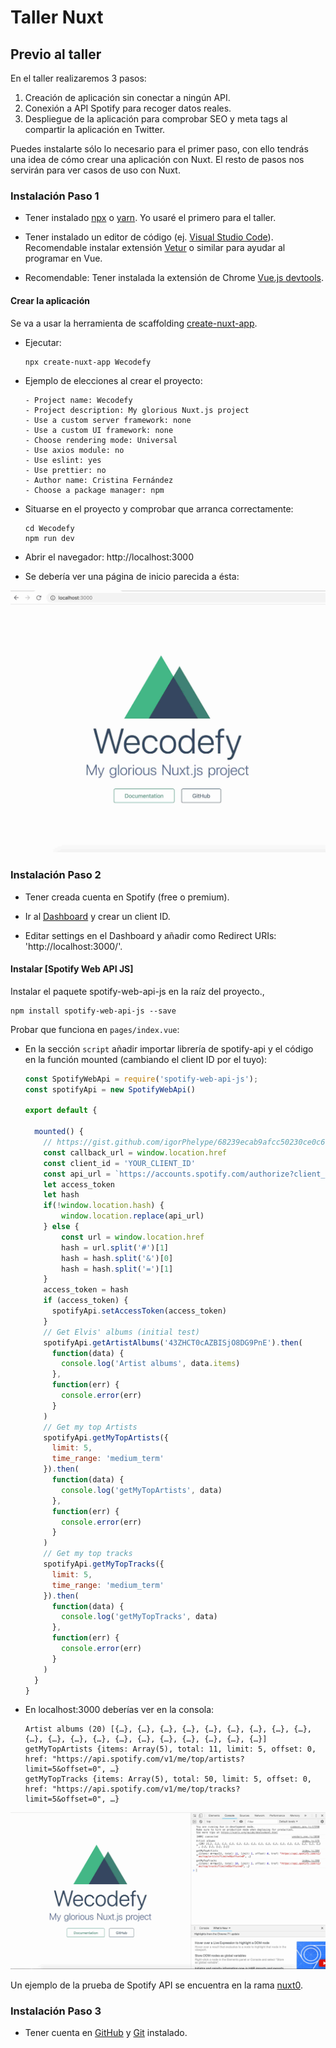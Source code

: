 # Taller Nuxt

## Previo al taller

En el taller realizaremos 3 pasos:

1. Creación de aplicación sin conectar a ningún API.
2. Conexión a API Spotify para recoger datos reales.
3. Despliegue de la aplicación para comprobar SEO y meta tags al compartir la aplicación en Twitter.

Puedes instalarte sólo lo necesario para el primer paso, con ello tendrás una idea de cómo crear una aplicación con Nuxt. El resto de pasos nos servirán para ver casos de uso con Nuxt.

### Instalación Paso 1

- Tener instalado [npx](https://www.npmjs.com/package/npx) o [yarn](https://yarnpkg.com/en/). Yo usaré el primero para el taller.

- Tener instalado un editor de código (ej. [Visual Studio Code](https://code.visualstudio.com/)). Recomendable instalar extensión [Vetur](https://github.com/vuejs/vetur) o similar para ayudar al programar en Vue.

- Recomendable: Tener instalada la extensión de Chrome [Vue.js devtools](https://chrome.google.com/webstore/detail/vuejs-devtools/nhdogjmejiglipccpnnnanhbledajbpd?hl=en).

#### Crear la aplicación

Se va a usar la herramienta de scaffolding [create-nuxt-app](https://nuxtjs.org/guide/installation/#using-code-create-nuxt-app-code-).

- Ejecutar:

  ```
  npx create-nuxt-app Wecodefy
  ```

- Ejemplo de elecciones al crear el proyecto:
    ```
    - Project name: Wecodefy
    - Project description: My glorious Nuxt.js project
    - Use a custom server framework: none
    - Use a custom UI framework: none
    - Choose rendering mode: Universal
    - Use axios module: no
    - Use eslint: yes
    - Use prettier: no
    - Author name: Cristina Fernández
    - Choose a package manager: npm
    ```

- Situarse en el proyecto y comprobar que arranca correctamente:

    ```
    cd Wecodefy
    npm run dev
    ```

- Abrir el navegador: http://localhost:3000

- Se debería ver una página de inicio parecida a ésta:

![Imagen página inicio con título y logo](md-images/home-page.jpg?raw=true)

### Instalación Paso 2

- Tener creada cuenta en Spotify (free o premium).

- Ir al [Dashboard](https://developer.spotify.com/dashboard/) y crear un client ID.

- Editar settings en el Dashboard y añadir como Redirect URIs: 'http://localhost:3000/'.

#### Instalar [Spotify Web API JS]

Instalar el paquete spotify-web-api-js en la raíz del proyecto.,

  ```
  npm install spotify-web-api-js --save
  ```

Probar que funciona en `pages/index.vue`:
- En la sección `script` añadir importar librería de spotify-api y el código en la función mounted (cambiando el client ID por el tuyo):

  ```js
  const SpotifyWebApi = require('spotify-web-api-js');
  const spotifyApi = new SpotifyWebApi()

  export default {

    mounted() {
      // https://gist.github.com/igorPhelype/68239ecab9afcc50230ce0c61c3bac2f
      const callback_url = window.location.href
      const client_id = 'YOUR_CLIENT_ID'
      const api_url = `https://accounts.spotify.com/authorize?client_id=${client_id}&response_type=token&redirect_uri=${callback_url}`;
      let access_token
      let hash
      if(!window.location.hash) {
          window.location.replace(api_url)
      } else {
          const url = window.location.href
          hash = url.split('#')[1]
          hash = hash.split('&')[0]
          hash = hash.split('=')[1]
      }
      access_token = hash
      if (access_token) {
        spotifyApi.setAccessToken(access_token)
      }
      // Get Elvis' albums (initial test)
      spotifyApi.getArtistAlbums('43ZHCT0cAZBISjO8DG9PnE').then(
        function(data) {
          console.log('Artist albums', data.items)
        },
        function(err) {
          console.error(err)
        }
      )
      // Get my top Artists
      spotifyApi.getMyTopArtists({
        limit: 5,
        time_range: 'medium_term'
      }).then(
        function(data) {
          console.log('getMyTopArtists', data)
        },
        function(err) {
          console.error(err)
        }
      )
      // Get my top tracks
      spotifyApi.getMyTopTracks({
        limit: 5,
        time_range: 'medium_term'
      }).then(
        function(data) {
          console.log('getMyTopTracks', data)
        },
        function(err) {
          console.error(err)
        }
      )
    }
  }
  ```

- En localhost:3000 deberías ver en la consola:

  ```
  Artist albums (20) [{…}, {…}, {…}, {…}, {…}, {…}, {…}, {…}, {…}, {…}, {…}, {…}, {…}, {…}, {…}, {…}, {…}, {…}, {…}, {…}]
  getMyTopArtists {items: Array(5), total: 11, limit: 5, offset: 0, href: "https://api.spotify.com/v1/me/top/artists?limit=5&offset=0", …}
  getMyTopTracks {items: Array(5), total: 50, limit: 5, offset: 0, href: "https://api.spotify.com/v1/me/top/tracks?limit=5&offset=0", …}
  ```

![Imagen consola JS](md-images/spotify-test.jpg?raw=true)

Un ejemplo de la prueba de Spotify API se encuentra en la rama [nuxt0](https://github.com/cristinafsanz/taller-nuxt/tree/nuxt0).

### Instalación Paso 3

- Tener cuenta en [GitHub](https://github.com/) y [Git](https://tutorial.djangogirls.org/es/installation/#instalar-git) instalado.
